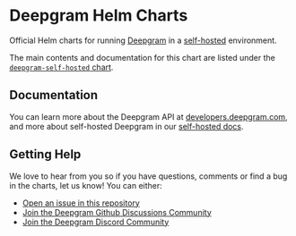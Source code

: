 # Deepgram Helm Charts
Official Helm charts for running [Deepgram](https://deepgram.com) in a [self-hosted](https://developers.deepgram.com/docs/on-prem-introduction) environment.

The main contents and documentation for this chart are listed under the [`deepgram-self-hosted` chart](charts/deepgram-self-hosted/README.md).

## Documentation

You can learn more about the Deepgram API at [developers.deepgram.com](https://developers.deepgram.com/docs), and more about self-hosted Deepgram in our [self-hosted docs](https://developers.deepgram.com/docs/on-prem-introduction).

## Getting Help

We love to hear from you so if you have questions, comments or find a bug in the
charts, let us know! You can either:

- [Open an issue in this repository](https://github.com/deepgram/helm-charts/issues/new/choose)
- [Join the Deepgram Github Discussions Community](https://github.com/orgs/deepgram/discussions)
- [Join the Deepgram Discord Community](https://discord.gg/xWRaCDBtW4)
